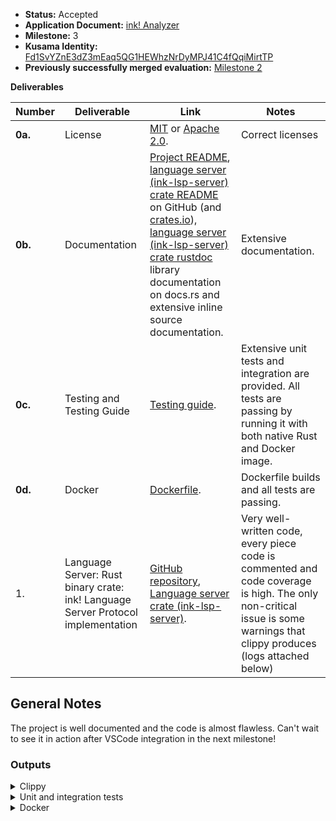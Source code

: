 - **Status:** Accepted
- **Application Document:** [ink! Analyzer](https://github.com/w3f/Grants-Program/blob/master/applications/ink-analyzer.md)
- **Milestone:** 3
- **Kusama Identity:** [Fd1SvYZnE3dZ3mEaq5QG1HEWhzNrDyMPJ41C4fQqiMirtTP](https://sub.id/Fd1SvYZnE3dZ3mEaq5QG1HEWhzNrDyMPJ41C4fQqiMirtTP)
- **Previously successfully merged evaluation:** [Milestone 2](https://github.com/w3f/Grant-Milestone-Delivery/blob/master/evaluations/ink_analyzer_2_dsm-w3f.md)

**Deliverables**

| Number  | Deliverable                                                                      | Link                                                                                                                                                                                                                                                                                                                                                                                                                                                                | Notes                                                                                                                                                                                                                                                                                                                                                                                                                                                                                                                                                                                                                                                                                                                                                                                                                                                                                                                                                                                                                                                                                                                                                                                            |
|---------|----------------------------------------------------------------------------------|---------------------------------------------------------------------------------------------------------------------------------------------------------------------------------------------------------------------------------------------------------------------------------------------------------------------------------------------------------------------------------------------------------------------------------------------------------------------|--------------------------------------------------------------------------------------------------------------------------------------------------------------------------------------------------------------------------------------------------------------------------------------------------------------------------------------------------------------------------------------------------------------------------------------------------------------------------------------------------------------------------------------------------------------------------------------------------------------------------------------------------------------------------------------------------------------------------------------------------------------------------------------------------------------------------------------------------------------------------------------------------------------------------------------------------------------------------------------------------------------------------------------------------------------------------------------------------------------------------------------------------------------------------------------------------|
| **0a.** | License                                                                          | [MIT](https://github.com/ink-analyzer/ink-analyzer/blob/master/LICENSE-MIT) or [Apache 2.0](https://github.com/ink-analyzer/ink-analyzer/blob/master/LICENSE-APACHE).                                                                                                                                                                                                                                                                                               | Correct licenses                                                                                                                                                                                                                                                                                                                                                                                                                                                                                                                                                                                                                                                                                                                                                                                                                                                                                                                                                                                                                                                                                                        |
| **0b.** | Documentation                                                                    | [Project README](https://github.com/ink-analyzer/ink-analyzer#readme), [language server (ink-lsp-server) crate README](https://github.com/ink-analyzer/ink-analyzer/tree/master/crates/lsp-server#readme) on GitHub (and [crates.io](https://crates.io/crates/ink-lsp-server)), [language server (ink-lsp-server) crate rustdoc](https://docs.rs/ink-lsp-server/latest/ink_lsp_server/) library documentation on docs.rs and extensive inline source documentation. | Extensive documentation.                                                                                                                                                                                                                                                                                                                                                                                                                                                                                                                                                                                                                                                                                                                                                                                                                                                                  |
| **0c.** | Testing and Testing Guide                                                        | [Testing guide](https://github.com/ink-analyzer/ink-analyzer#testing).                                                                                                                                                                                                                                                                                                                                                                                              | Extensive unit tests and integration are provided. All tests are passing by running it with both native Rust and Docker image. |
| **0d.** | Docker                                                                           | [Dockerfile](https://github.com/ink-analyzer/ink-analyzer/blob/master/Dockerfile).                                                                                                                                                                                                                                                                                                                                                                                  | Dockerfile builds and all tests are passing.                                                                                                                                                                                                                                                                                                                                                                                                                                                                                                                                                                                                                                                                                                                                                                                                                                                                                                                                                                                                                                                                                                                                                                                                 |
| 1.      | Language Server: Rust binary crate: ink! Language Server Protocol implementation | [GitHub repository](https://github.com/ink-analyzer/ink-analyzer), [Language server crate (ink-lsp-server)](https://crates.io/crates/ink-lsp-server).                                                                                                                                                                                                                                                                                                               | Very well-written code, every piece code is commented and code coverage is high. The only non-critical issue is some warnings that clippy produces (logs attached below)                                                                                                                                                                                                                                                                                                                                                                                                                                                                                                                                                                                                                                                                                                                                                                                                                                                                                                                                                                                                                                                                                                                                                                                                 |

## General Notes

The project is well documented and the code is almost flawless. Can't wait to see it in action after VSCode integration in the next milestone!

### Outputs

<details>
    <summary>Clippy</summary>

```bash
warning: variables can be used directly in the `format!` string
  --> crates/test-utils/src/lib.rs:28:36
   |
28 |     lsp_types::Url::from_file_path(format!("/test_data/{}.rs", location)).unwrap()
   |                                    ^^^^^^^^^^^^^^^^^^^^^^^^^^^^^^^^^^^^^
   |
   = help: for further information visit https://rust-lang.github.io/rust-clippy/master/index.html#uninlined_format_args
   = note: `#[warn(clippy::uninlined_format_args)]` on by default
help: change this to
   |
28 -     lsp_types::Url::from_file_path(format!("/test_data/{}.rs", location)).unwrap()
28 +     lsp_types::Url::from_file_path(format!("/test_data/{location}.rs")).unwrap()
   |

warning: `test-utils` (lib) generated 1 warning
    Checking ink-analyzer-ir v0.7.0 (/Users/dastan@enjin.io/Documents/dastan/evaluations/ink-analyzer/crates/ir)
    Checking ink-analyzer v0.6.1 (/Users/dastan@enjin.io/Documents/dastan/evaluations/ink-analyzer/crates/analyzer)
warning: variables can be used directly in the `format!` string
   --> crates/analyzer/src/analysis/completions.rs:141:50
    |
141 | ...                   .retain(|macro_kind| format!("{}", macro_kind).starts_with(prefix));
    |                                            ^^^^^^^^^^^^^^^^^^^^^^^^^
    |
    = help: for further information visit https://rust-lang.github.io/rust-clippy/master/index.html#uninlined_format_args
    = note: `#[warn(clippy::uninlined_format_args)]` on by default
help: change this to
    |
141 -                             .retain(|macro_kind| format!("{}", macro_kind).starts_with(prefix));
141 +                             .retain(|macro_kind| format!("{macro_kind}").starts_with(prefix));
    |

warning: variables can be used directly in the `format!` string
   --> crates/analyzer/src/analysis/completions.rs:311:48
    |
311 | ...                   .retain(|arg_kind| format!("{}", arg_kind).starts_with(prefix));
    |                                          ^^^^^^^^^^^^^^^^^^^^^^^
    |
    = help: for further information visit https://rust-lang.github.io/rust-clippy/master/index.html#uninlined_format_args
help: change this to
    |
311 -                             .retain(|arg_kind| format!("{}", arg_kind).starts_with(prefix));
311 +                             .retain(|arg_kind| format!("{arg_kind}").starts_with(prefix));
    |

warning: variables can be used directly in the `format!` string
   --> crates/analyzer/src/analysis/diagnostics/utils.rs:131:25
    |
131 |                         format!("Unknown ink! attribute argument: '{}'.", arg_name_text)
    |                         ^^^^^^^^^^^^^^^^^^^^^^^^^^^^^^^^^^^^^^^^^^^^^^^^^^^^^^^^^^^^^^^^
    |
    = help: for further information visit https://rust-lang.github.io/rust-clippy/master/index.html#uninlined_format_args
help: change this to
    |
131 -                         format!("Unknown ink! attribute argument: '{}'.", arg_name_text)
131 +                         format!("Unknown ink! attribute argument: '{arg_name_text}'.")
    |

warning: variables can be used directly in the `format!` string
   --> crates/analyzer/src/analysis/diagnostics/utils.rs:148:42
    |
148 | ...                   message: format!("`{}` argument shouldn't have a value.", arg_name_text),
    |                                ^^^^^^^^^^^^^^^^^^^^^^^^^^^^^^^^^^^^^^^^^^^^^^^^^^^^^^^^^^^^^^^
    |
    = help: for further information visit https://rust-lang.github.io/rust-clippy/master/index.html#uninlined_format_args
help: change this to
    |
148 -                                 message: format!("`{}` argument shouldn't have a value.", arg_name_text),
148 +                                 message: format!("`{arg_name_text}` argument shouldn't have a value."),
    |

warning: variables can be used directly in the `format!` string
   --> crates/analyzer/src/analysis/diagnostics/utils.rs:220:42
    |
220 |   ...                   message: format!(
    |  ________________________________^
221 | | ...                       "`{}` argument should have a `boolean` (`bool`) value.",
222 | | ...                       arg_name_text
223 | | ...                   ),
    | |_______________________^
    |
    = help: for further information visit https://rust-lang.github.io/rust-clippy/master/index.html#uninlined_format_args

warning: variables can be used directly in the `format!` string
   --> crates/analyzer/src/analysis/diagnostics/utils.rs:238:42
    |
238 |   ...                   message: format!(
    |  ________________________________^
239 | | ...                       "`{}` argument should have a `path` (e.g `my::env::Types`) value.",
240 | | ...                       arg_name_text
241 | | ...                   ),
    | |_______________________^
    |
    = help: for further information visit https://rust-lang.github.io/rust-clippy/master/index.html#uninlined_format_args

warning: variables can be used directly in the `format!` string
   --> crates/analyzer/src/analysis/diagnostics/utils.rs:467:41
    |
467 | ...                   format!("`ink! {}`", arg_kind)
    |                       ^^^^^^^^^^^^^^^^^^^^^^^^^^^^^^
    |
    = help: for further information visit https://rust-lang.github.io/rust-clippy/master/index.html#uninlined_format_args
help: change this to
    |
467 -                                         format!("`ink! {}`", arg_kind)
467 +                                         format!("`ink! {arg_kind}`")
    |

warning: variables can be used directly in the `format!` string
   --> crates/analyzer/src/analysis/diagnostics/utils.rs:470:41
    |
470 | ...                   format!("`ink! {}`", macro_kind)
    |                       ^^^^^^^^^^^^^^^^^^^^^^^^^^^^^^^^
    |
    = help: for further information visit https://rust-lang.github.io/rust-clippy/master/index.html#uninlined_format_args
help: change this to
    |
470 -                                         format!("`ink! {}`", macro_kind)
470 +                                         format!("`ink! {macro_kind}`")
    |

warning: variables can be used directly in the `format!` string
   --> crates/analyzer/src/analysis/diagnostics/utils.rs:543:45
    |
543 | ...                   format!("argument `{}`", arg_kind,)
    |                       ^^^^^^^^^^^^^^^^^^^^^^^^^^^^^^^^^^^
    |
    = help: for further information visit https://rust-lang.github.io/rust-clippy/master/index.html#uninlined_format_args
help: change this to
    |
543 -                                             format!("argument `{}`", arg_kind,)
543 +                                             format!("argument `{arg_kind}`",)
    |

warning: variables can be used directly in the `format!` string
   --> crates/analyzer/src/analysis/diagnostics/utils.rs:546:45
    |
546 | ...                   format!("macro `{}`", macro_kind)
    |                       ^^^^^^^^^^^^^^^^^^^^^^^^^^^^^^^^^
    |
    = help: for further information visit https://rust-lang.github.io/rust-clippy/master/index.html#uninlined_format_args
help: change this to
    |
546 -                                             format!("macro `{}`", macro_kind)
546 +                                             format!("macro `{macro_kind}`")
    |

warning: variables can be used directly in the `format!` string
  --> crates/analyzer/src/analysis/diagnostics/event.rs:95:42
   |
95 |   ...                   message: format!(
   |  ________________________________^
96 | | ...                       "`{}` attributes on event fields are not supported.",
97 | | ...                       attr
98 | | ...                   ),
   | |_______________________^
   |
   = help: for further information visit https://rust-lang.github.io/rust-clippy/master/index.html#uninlined_format_args
```

</details>

<details>

  <summary>Unit and integration tests</summary>

```bash
running 132 tests
test analysis::diagnostics::chain_extension::tests::invalid_quasi_direct_descendant_fails ... ok
test analysis::actions::tests::ast_item_actions_works ... ok
test analysis::diagnostics::chain_extension::tests::invalid_trait_properties_fails ... ok
test analysis::diagnostics::chain_extension::tests::missing_error_code_type_fails ... ok
test analysis::completions::tests::macro_completions_works ... ok
test analysis::diagnostics::chain_extension::tests::multiple_error_code_types_fails ... ok
test analysis::diagnostics::chain_extension::tests::overlapping_ids_fails ... ok
test analysis::completions::tests::argument_completions_works ... ok
test analysis::actions::tests::ink_attribute_actions_works ... ok
test analysis::diagnostics::chain_extension::tests::one_error_code_type_works ... ok
test analysis::diagnostics::constructor::tests::ink_descendants_fails ... ok
test analysis::diagnostics::constructor::tests::missing_return_type_fails ... ok
test analysis::diagnostics::chain_extension::tests::valid_trait_properties_works ... ok
test analysis::diagnostics::constructor::tests::invalid_callable_fails ... ok
test analysis::diagnostics::chain_extension::tests::valid_quasi_direct_descendant_works ... ok
test analysis::diagnostics::chain_extension::tests::invalid_trait_items_fails ... ok
test analysis::diagnostics::chain_extension::tests::non_overlapping_ids_works ... ok
test analysis::diagnostics::contract::tests::attribute_in_mod_body_fails ... ok
test analysis::diagnostics::constructor::tests::self_receiver_fails ... ok
test analysis::diagnostics::chain_extension::tests::valid_trait_items_works ... ok
test analysis::diagnostics::chain_extension::tests::compound_diagnostic_works ... ok
test analysis::diagnostics::contract::tests::invalid_quasi_direct_descendant_fails ... ok
test analysis::diagnostics::contract::tests::missing_constructor_fails ... ok
test analysis::diagnostics::contract::tests::missing_message_fails ... ok
test analysis::diagnostics::contract::tests::missing_storage_fails ... ok
test analysis::diagnostics::contract::tests::multiple_storage_items_fails ... ok
test analysis::diagnostics::contract::tests::multiple_wildcard_selectors_fails ... ok
test analysis::diagnostics::contract::tests::non_impl_parent_for_callables_fails ... ok
test analysis::diagnostics::contract::tests::non_mod_fails ... ok
test analysis::diagnostics::constructor::tests::valid_callable_works ... ok
test analysis::diagnostics::constructor::tests::no_self_receiver_works ... ok
test analysis::diagnostics::constructor::tests::no_ink_descendants_works ... ok
test analysis::diagnostics::constructor::tests::return_type_works ... ok
test analysis::actions::tests::is_focused_on_ast_item_declaration_works ... ok
test analysis::diagnostics::contract::tests::out_of_line_mod_fails ... ok
test analysis::diagnostics::constructor::tests::compound_diagnostic_works ... ok
test analysis::diagnostics::contract::tests::overlapping_selectors_fails ... ok
test analysis::diagnostics::contract::tests::root_items_not_in_root_fails ... ok
test analysis::diagnostics::contract::tests::one_or_multiple_constructors_works ... ok
test analysis::diagnostics::event::tests::cfg_field_fails ... ok
test analysis::diagnostics::contract::tests::impl_parent_for_callables_works ... ok
test analysis::diagnostics::event::tests::contract_parent_works ... ok
test analysis::diagnostics::event::tests::compound_diagnostic_works ... ok
test analysis::diagnostics::event::tests::ink_topic_field_works ... ok
test analysis::diagnostics::event::tests::non_contract_parent_fails ... ok
test analysis::diagnostics::event::tests::non_cfg_field_works ... ok
test analysis::diagnostics::event::tests::non_pub_struct_fails ... ok
test analysis::diagnostics::event::tests::non_topic_ink_field_fails ... ok
test analysis::diagnostics::event::tests::struct_with_generics_fails ... ok
test analysis::diagnostics::event::tests::pub_struct_works ... ok
test analysis::diagnostics::event::tests::struct_with_no_generics_works ... ok
test analysis::diagnostics::extension::tests::ink_descendants_fails ... ok
test analysis::diagnostics::extension::tests::invalid_method_fails ... ok
test analysis::diagnostics::contract::tests::one_or_no_wildcard_selectors_works ... ok
test analysis::diagnostics::extension::tests::compound_diagnostic_works ... ok
test analysis::diagnostics::extension::tests::no_ink_descendants_works ... ok
test analysis::diagnostics::extension::tests::self_receiver_fails ... ok
test analysis::diagnostics::file::tests::invalid_quasi_direct_descendant_fails ... ok
test analysis::diagnostics::file::tests::multiple_contract_definitions_fails ... ok
test analysis::diagnostics::file::tests::no_contract_definitions_works ... ok
test analysis::diagnostics::file::tests::one_contract_definition_works ... ok
test analysis::diagnostics::file::tests::valid_quasi_direct_descendant_works ... ok
test analysis::diagnostics::extension::tests::no_self_receiver_works ... ok
test analysis::diagnostics::extension::tests::valid_method_works ... ok
test analysis::diagnostics::contract::tests::non_overlapping_selectors_works ... ok
test analysis::diagnostics::contract::tests::inline_mod_works ... ok
test analysis::diagnostics::contract::tests::one_or_multiple_messages_works ... ok
test analysis::diagnostics::ink_impl::tests::invalid_quasi_direct_descendant_fails ... ok
test analysis::diagnostics::ink_impl::tests::missing_annotation_and_no_callables_fails ... ok
test analysis::diagnostics::ink_impl::tests::invalid_impl_properties_fails ... ok
test analysis::diagnostics::ink_impl::tests::non_impl_fails ... ok
test analysis::diagnostics::ink_impl::tests::non_impl_parent_for_callables_fails ... ok
test analysis::diagnostics::contract::tests::valid_quasi_direct_descendant_works ... ok
test analysis::diagnostics::ink_test::tests::compound_diagnostic_works ... ok
test analysis::diagnostics::ink_test::tests::fn_works ... ok
test analysis::diagnostics::ink_test::tests::ink_descendants_fails ... ok
test analysis::diagnostics::ink_test::tests::no_ink_descendants_works ... ok
test analysis::diagnostics::ink_test::tests::non_fn_fails ... ok
test analysis::diagnostics::contract::tests::one_storage_item_works ... ok
test analysis::diagnostics::message::tests::ink_descendants_fails ... ok
test analysis::diagnostics::ink_impl::tests::annotated_or_contains_callables_works ... ok
test analysis::diagnostics::message::tests::invalid_callable_fails ... ok
test analysis::diagnostics::message::tests::non_self_ref_receiver_fails ... ok
test analysis::diagnostics::ink_impl::tests::impl_works ... ok
test analysis::diagnostics::ink_impl::tests::impl_parent_for_callables_works ... ok
test analysis::diagnostics::message::tests::self_return_type_fails ... ok
test analysis::diagnostics::ink_impl::tests::valid_impl_properties_works ... ok
test analysis::diagnostics::storage::tests::compound_diagnostic_works ... ok
test analysis::diagnostics::storage::tests::contract_parent_works ... ok
test analysis::diagnostics::storage::tests::ink_descendants_fails ... ok
test analysis::diagnostics::storage::tests::no_ink_descendants_works ... ok
test analysis::diagnostics::storage::tests::non_contract_parent_fails ... ok
test analysis::diagnostics::storage::tests::non_pub_struct_fails ... ok
test analysis::diagnostics::storage::tests::pub_struct_works ... ok
test analysis::diagnostics::storage_item::tests::adt_works ... ok
test analysis::diagnostics::storage_item::tests::compound_diagnostic_works ... ok
test analysis::diagnostics::storage_item::tests::ink_descendants_fails ... ok
test analysis::diagnostics::storage_item::tests::no_ink_descendants_works ... ok
test analysis::diagnostics::storage_item::tests::non_adt_fails ... ok
test analysis::diagnostics::topic::tests::compound_diagnostic_works ... ok
test analysis::diagnostics::topic::tests::non_struct_field_fails ... ok
test analysis::diagnostics::topic::tests::struct_field_works ... ok
test analysis::diagnostics::ink_impl::tests::valid_quasi_direct_descendant_works ... ok
test analysis::diagnostics::trait_definition::tests::invalid_quasi_direct_descendant_fails ... ok
test analysis::diagnostics::trait_definition::tests::invalid_trait_items_fails ... ok
test analysis::diagnostics::trait_definition::tests::invalid_trait_properties_fails ... ok
test analysis::diagnostics::trait_definition::tests::missing_message_fails ... ok
test analysis::diagnostics::trait_definition::tests::multiple_messages_works ... ok
test analysis::diagnostics::trait_definition::tests::one_message_works ... ok
test analysis::diagnostics::message::tests::non_self_return_type_works ... ok
test analysis::diagnostics::trait_definition::tests::valid_quasi_direct_descendant_works ... ok
test analysis::diagnostics::message::tests::valid_callable_works ... ok
test analysis::diagnostics::message::tests::self_ref_receiver_works ... ok
test analysis::diagnostics::trait_definition::tests::compound_diagnostic_works ... ok
test analysis::diagnostics::utils::tests::duplicate_attributes_and_arguments_fails ... ok
test analysis::diagnostics::utils::tests::identifiers_not_prefixed_with_ink_works ... ok
test analysis::diagnostics::utils::tests::identifiers_prefixed_with_ink_fails ... ok
test analysis::diagnostics::utils::tests::conflicting_attributes_and_arguments_fails ... ok
test analysis::diagnostics::utils::tests::invalid_attribute_argument_format_and_value_type_fails ... ok
test analysis::diagnostics::utils::tests::known_ink_attributes_works ... ok
test analysis::diagnostics::utils::tests::unknown_ink_attributes_fails ... ok
test analysis::diagnostics::utils::tests::no_conflicting_attributes_and_arguments_works ... ok
test analysis::diagnostics::message::tests::no_ink_descendants_works ... ok
test analysis::diagnostics::utils::tests::no_duplicate_attributes_and_arguments_works ... ok
test analysis::diagnostics::utils::tests::valid_attribute_argument_format_and_value_type_works ... ok
test analysis::hover::tests::hover_works ... ok
test analysis::diagnostics::trait_definition::tests::valid_trait_properties_works ... ok
test analysis::diagnostics::message::tests::compound_diagnostic_works ... ok
test analysis::diagnostics::trait_definition::tests::valid_trait_items_works ... ok
test analysis::diagnostics::ink_impl::tests::compound_diagnostic_works ... ok
test analysis::diagnostics::contract::tests::root_items_in_root_works ... ok
test analysis::diagnostics::contract::tests::compound_diagnostic_works ... ok

test result: ok. 132 passed; 0 failed; 0 ignored; 0 measured; 0 filtered out; finished in 7.54s

     Running tests/actions.rs (target/debug/deps/actions-9b69adca190e239e)

running 1 test
test actions_works ... ok

test result: ok. 1 passed; 0 failed; 0 ignored; 0 measured; 0 filtered out; finished in 1.30s

     Running tests/completions.rs (target/debug/deps/completions-2fb385d575cb34b0)

running 1 test
test completions_works ... ok

test result: ok. 1 passed; 0 failed; 0 ignored; 0 measured; 0 filtered out; finished in 1.19s

     Running tests/diagnostics.rs (target/debug/deps/diagnostics-35a69d5da649290e)

running 1 test
test diagnostics_works ... ok

test result: ok. 1 passed; 0 failed; 0 ignored; 0 measured; 0 filtered out; finished in 4.56s

     Running tests/hover.rs (target/debug/deps/hover-78b56127e91559bc)

running 1 test
test hover_works ... ok

test result: ok. 1 passed; 0 failed; 0 ignored; 0 measured; 0 filtered out; finished in 1.42s

     Running unittests src/lib.rs (target/debug/deps/ink_analyzer_ir-8d6ce456156f44e8)

running 36 tests
test attrs::meta::separator::tests::cast_works ... ok
test attrs::meta::name::tests::cast_works ... ok
test chain_extension::tests::cast_works ... ok
test event::tests::cast_works ... ok
test attrs::utils::tests::parse_ink_args_works ... ok
test attrs::meta::value::tests::cast_works ... ok
test attrs::utils::tests::sort_ink_args_works ... ok
test ink_test::tests::cast_works ... ok
test extension::tests::cast_works ... ok
test file::tests::parse_works ... ok
test constructor::tests::cast_works ... ok
test selector::tests::cast_arg_works ... ok
test storage::tests::cast_works ... ok
test attrs::tests::cast_ink_attribute_works ... ok
test topic::tests::cast_works ... ok
test storage_item::tests::cast_works ... ok
test trait_definition::tests::cast_works ... ok
test tree::ast_ext::tests::parent_ast_item_works ... ok
test message::tests::cast_works ... ok
test tree::item_at_offset::tests::probable_and_normalized_parent_variants_works ... ok
test tree::utils::tests::ink_args_works ... ok
test tree::utils::tests::ink_attrs_ancestors_works ... ok
test tree::utils::tests::ink_arg_by_kind_works ... ok
test ink_impl::tests::cast_works ... ok
test tree::utils::tests::ink_attrs_closest_ancestors_works ... ok
test tree::utils::tests::ink_attrs_closest_descendants_works ... ok
test tree::utils::tests::ink_attrs_in_scope_works ... ok
test tree::utils::tests::ink_attrs_descendants_works ... ok
test tree::item_at_offset::tests::prev_and_next_token_variants_works ... ok
test tree::item_at_offset::tests::focused_token_and_affixes_works ... ok
test tree::utils::tests::ink_attrs_works ... ok
test selector::tests::compose_works ... ok
test tree::item_at_offset::tests::parent_variants_works ... ok
test tree::utils::tests::ink_impl_closest_descendants_works ... ok
test tree::utils::tests::ink_callable_closest_descendants_works ... ok
test contract::tests::cast_works ... ok

test result: ok. 36 passed; 0 failed; 0 ignored; 0 measured; 0 filtered out; finished in 0.03s

     Running unittests src/lib.rs (target/debug/deps/ink_analyzer_macro-fb4c468f082713c0)

running 13 tests
test from_ink_attribute::tests::struct_without_ink_attr_field_fails ... ok
test from_syntax::tests::struct_with_none_of_expected_fields_fails ... ok
test from_ast::tests::struct_without_ast_field_fails ... ok
test utils::tests::contains_field_works ... ok
test utils::tests::find_attribute_by_path_works ... ok
test from_syntax::tests::struct_with_syntax_field_works ... ok
test from_syntax::tests::struct_with_ast_field_works ... ok
test utils::tests::find_field_works ... ok
test from_ast::tests::struct_with_ast_field_works ... ok
test utils::tests::parse_struct_fields_works ... ok
test from_syntax::tests::struct_with_ink_attr_field_works ... ok
test from_ink_attribute::tests::struct_with_ink_attr_field_works ... ok
test from_ink_attribute::tests::optional_fields_works ... ok

test result: ok. 13 passed; 0 failed; 0 ignored; 0 measured; 0 filtered out; finished in 0.01s

     Running unittests src/lib.rs (target/debug/deps/ink_lsp_server-24199617d9fb7881)

running 17 tests
test dispatch::handlers::notification::tests::handle_did_change_text_document_works ... ok
test dispatch::handlers::notification::tests::handle_did_close_text_document_works ... ok
test dispatch::handlers::notification::tests::handle_did_open_text_document_works ... ok
test initialize::tests::server_capabilities_works ... ok
test memory::tests::memory_works ... ok
test initialize::tests::initialize_works ... ok
test dispatch::routers::notification::tests::request_router_works ... ok
test dispatch::routers::request::tests::request_router_works ... ok
test dispatch::handlers::request::tests::handle_completion_works ... ok
test translator::from_lsp::tests::offset_works ... ok
test translator::to_lsp::tests::position_works ... ok
test dispatch::actions::tests::publish_diagnostics_works ... ok
test dispatch::handlers::request::tests::handle_hover_works ... ok
test dispatch::handlers::request::tests::handle_code_action_works ... ok
test utils::tests::code_actions_kinds_works ... ok
test utils::tests::position_encoding_works ... ok
test dispatch::tests::main_loop_and_dispatcher_works ... ok

test result: ok. 17 passed; 0 failed; 0 ignored; 0 measured; 0 filtered out; finished in 0.01s

     Running unittests src/main.rs (target/debug/deps/ink_lsp_server-9baae7124d812d8b)

running 0 tests

test result: ok. 0 passed; 0 failed; 0 ignored; 0 measured; 0 filtered out; finished in 0.00s

     Running tests/actions.rs (target/debug/deps/actions-a68334fdf55e473c)

running 1 test
test actions_works ... ok

test result: ok. 1 passed; 0 failed; 0 ignored; 0 measured; 0 filtered out; finished in 7.47s

     Running tests/completions.rs (target/debug/deps/completions-7a5efa8c88c2963e)

running 1 test
test completions_works ... ok

test result: ok. 1 passed; 0 failed; 0 ignored; 0 measured; 0 filtered out; finished in 6.81s

     Running tests/diagnostics.rs (target/debug/deps/diagnostics-76f62205e26b96d8)

running 1 test
test diagnostics_works ... ok

test result: ok. 1 passed; 0 failed; 0 ignored; 0 measured; 0 filtered out; finished in 4.55s

     Running tests/hover.rs (target/debug/deps/hover-ce02a6d2c267a066)

running 1 test
test hover_works ... ok

test result: ok. 1 passed; 0 failed; 0 ignored; 0 measured; 0 filtered out; finished in 8.72s

     Running unittests src/lib.rs (target/debug/deps/test_utils-fc1fbe74d610e4ef)

running 1 test
test tests::offset_at_variants_works ... ok

test result: ok. 1 passed; 0 failed; 0 ignored; 0 measured; 0 filtered out; finished in 0.00s

   Doc-tests ink-analyzer

running 1 test
test src/lib.rs - (line 7) ... ok

test result: ok. 1 passed; 0 failed; 0 ignored; 0 measured; 0 filtered out; finished in 0.33s

   Doc-tests ink-analyzer-ir

running 1 test
test src/lib.rs - (line 7) ... ok

test result: ok. 1 passed; 0 failed; 0 ignored; 0 measured; 0 filtered out; finished in 0.21s

   Doc-tests ink-analyzer-macro

running 4 tests
test src/lib.rs - from_ink_attribute_derive (line 70) ... ok
test src/lib.rs - from_ast_derive (line 35) ... ok
test src/lib.rs - (line 6) ... ok
test src/lib.rs - from_syntax_derive (line 100) ... ok

test result: ok. 4 passed; 0 failed; 0 ignored; 0 measured; 0 filtered out; finished in 0.91s

   Doc-tests ink-lsp-server

running 0 tests

test result: ok. 0 passed; 0 failed; 0 ignored; 0 measured; 0 filtered out; finished in 0.00s

   Doc-tests test-utils

running 0 tests

test result: ok. 0 passed; 0 failed; 0 ignored; 0 measured; 0 filtered out; finished in 0.00s
```
</details>

<details>

<summary>Docker</summary>

```bash
> docker build -t ink-analyzer .

 => exporting to image                                                                                                             0.0s
 => => exporting layers                                                                                                            0.0s
 => => writing image sha256:f64cf8672748a96a6258864e5f85fb6d27b0c0c131fd1ae6c601934028801c6a                                       0.0s
 => => naming to docker.io/library/ink-analyzer  
```

</details>